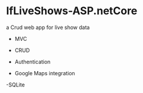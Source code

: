 # IfLiveShows-ASP.netCore
 a Crud web app for live show data

- MVC

- CRUD

- Authentication

- Google Maps integration

-SQLite
